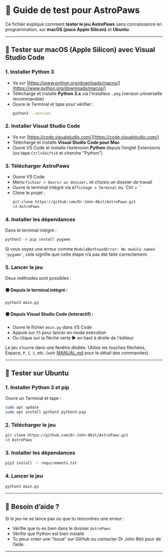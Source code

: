 # 🧪 Guide de test pour AstroPaws

Ce fichier explique comment **tester le jeu AstroPaws** sans connaissance en programmation, sur **macOS (puce Apple Silicon)** et **Ubuntu**.

---

## 🍎 Tester sur macOS (Apple Silicon) avec Visual Studio Code

### 1. Installer Python 3

- Va sur [https://www.python.org/downloads/macos/](https://www.python.org/downloads/macos/)
- Télécharge et installe **Python 3.x** via l’installeur `.pkg` (version universelle recommandée)
- Ouvre le Terminal et tape pour vérifier :
  ```bash
  python3 --version
  ```

### 2. Installer Visual Studio Code

- Va sur [https://code.visualstudio.com/](https://code.visualstudio.com/)
- Télécharge et installe **Visual Studio Code pour Mac**
- Ouvre VS Code et installe l’extension **Python** depuis l’onglet Extensions (ou tape `Ctrl+Shift+X` et cherche "Python")

### 3. Télécharger AstroPaws

- Ouvre VS Code
- Menu `Fichier > Ouvrir un dossier…` et choisis un dossier de travail
- Ouvre le terminal intégré via `Affichage > Terminal` ou `Ctrl + \``
- Clone le projet :
  ```bash
  git clone https://github.com/Dr-John-8bit/AstroPaws.git
  cd AstroPaws
  ```

### 4. Installer les dépendances

Dans le terminal intégré :
```bash
python3 -m pip install pygame
```

Si vous voyez une erreur comme `ModuleNotFoundError: No module named 'pygame'`, cela signifie que cette étape n’a pas été faite correctement.

### 5. Lancer le jeu

Deux méthodes sont possibles :

#### 🟢 Depuis le terminal intégré :
```bash
python3 main.py
```

#### 🟣 Depuis Visual Studio Code (interactif) :
- Ouvre le fichier `main.py` dans VS Code
- Appuie sur `F5` pour lancer en mode exécution
- Ou clique sur la flèche verte ▶️ en haut à droite de l'éditeur

Le jeu s’ouvre dans une fenêtre dédiée. Utilise les touches fléchées, Espace, `P`, `I`, `J`, etc. (voir [MANUAL.md](MANUAL.md) pour le détail des commandes).

---

## 🐧 Tester sur Ubuntu

### 1. Installer Python 3 et pip

Ouvre un Terminal et tape :
```bash
sudo apt update
sudo apt install python3 python3-pip
```

### 2. Télécharger le jeu

```bash
git clone https://github.com/Dr-John-8bit/AstroPaws.git
cd AstroPaws
```

### 3. Installer les dépendances

```bash
pip3 install -r requirements.txt
```

### 4. Lancer le jeu

```bash
python3 main.py
```

---

## 🛟 Besoin d’aide ?

Si le jeu ne se lance pas ou que tu rencontres une erreur :
- Vérifie que tu es bien dans le dossier `AstroPaws`
- Vérifie que Python est bien installé
- Tu peux créer une "Issue" sur GitHub ou contacter Dr John 8bit pour de l’aide.

---